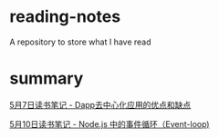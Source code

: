 # reading-notes

A repository to store what I have read

# summary

[5月7日读书笔记 - Dapp去中心化应用的优点和缺点](./notes/2018-05-07.md)

[5月10日读书笔记 - Node.js 中的事件循环（Event-loop)](./notes/2018-05-10.md)

